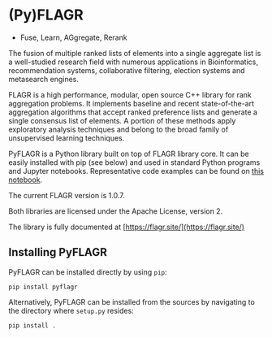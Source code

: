 # (Py)FLAGR

* Fuse, Learn, AGgregate, Rerank



The fusion of multiple ranked lists of elements into a single aggregate list is a well-studied research field with numerous applications in Bioinformatics, recommendation systems, collaborative filtering, election systems and metasearch engines.

FLAGR is a high performance, modular, open source C++ library for rank aggregation problems. It implements baseline and recent state-of-the-art aggregation algorithms that accept ranked preference lists and generate a single consensus list of elements. A portion of these methods apply exploratory analysis techniques and belong to the broad family of unsupervised learning techniques.

PyFLAGR is a Python library built on top of FLAGR library core. It can be easily installed with pip (see below) and used in standard Python programs and Jupyter notebooks. Representative code examples can be found on [this notebook](https://github.com/lakritidis/FLAGR/blob/main/README.ipynb).

The current FLAGR version is 1.0.7.

Both libraries are licensed under the Apache License, version 2.

The library is fully documented at [https://flagr.site/](https://flagr.site/)


## Installing PyFLAGR

PyFLAGR can be installed directly by using `pip`:

`pip install pyflagr`

Alternatively, PyFLAGR can be installed from the sources by navigating to the directory where `setup.py` resides:

`pip install .`
